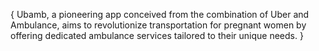 {
    Ubamb, a pioneering app conceived from the combination of Uber and Ambulance, aims to revolutionize transportation for pregnant women by offering dedicated ambulance services tailored to their unique needs.
}